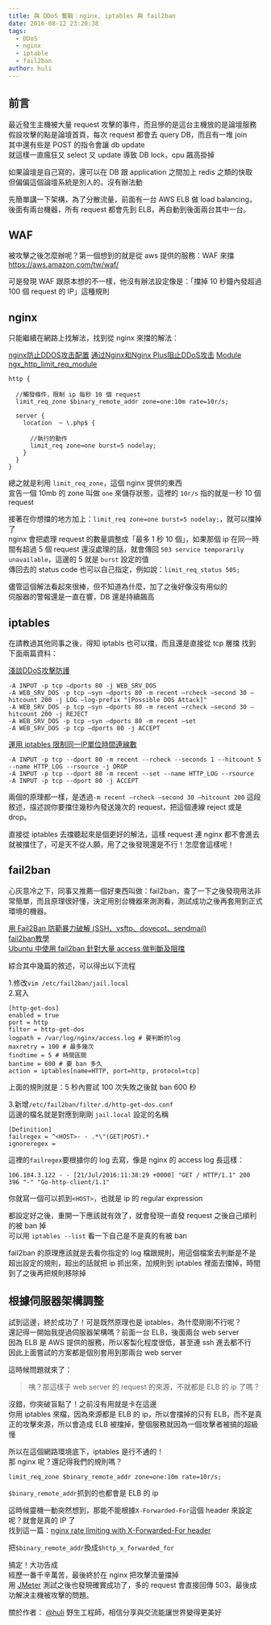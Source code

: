 ```yaml
---
title: 與 DDoS 奮戰：nginx, iptables 與 fail2ban
date: 2016-08-12 23:20:38
tags:
  - DDoS
  - nginx
  - iptable
  - fail2ban
author: huli
---
```


## 前言
最近發生主機被大量 request 攻擊的事件，而且慘的是這台主機放的是論壇服務  
假設攻擊的點是論壇首頁，每次 request 都會去 query DB，而且有一堆 join  
其中還有些是 POST 的指令會讓 db update  
就這樣一直瘋狂又 select 又 update 導致 DB lock，cpu 飆高掛掉  

如果論壇是自己寫的，還可以在 DB 跟 application 之間加上 redis 之類的快取  
但偏偏這個論壇系統是別人的，沒有辦法動  

先簡單講一下架構，為了分散流量，前面有一台 AWS ELB 做 load balancing，後面有兩台機器，所有 request 都會先到 ELB，再自動到後面兩台其中一台。

## WAF
被攻擊之後怎麼辦呢？第一個想到的就是從 aws 提供的服務：WAF 來擋  
https://aws.amazon.com/tw/waf/

可是發現 WAF 跟原本想的不一樣，他沒有辦法設定像是：「擋掉 10 秒鐘內發超過 100 個 request 的 IP」這種規則

## nginx
只能繼續在網路上找解法，找到從 nginx 來擋的解法：  

[nginx防止DDOS攻击配置](https://www.52os.net/articles/nginx-anti-ddos-setting.html)
[通过Nginx和Nginx Plus阻止DDoS攻击](http://www.infoq.com/cn/news/2016/01/Nginx-AntiDDoS)
[Module ngx_http_limit_req_module](http://nginx.org/en/docs/http/ngx_http_limit_req_module.html)
```
http {

  //觸發條件，限制 ip 每秒 10 個 request
  limit_req_zone $binary_remote_addr zone=one:10m rate=10r/s; 
  
  server {
    location  ~ \.php$ {

      //執行的動作
      limit_req zone=one burst=5 nodelay;   
    }
  }
}
```

總之就是利用 `limit_req_zone`，這個 nginx 提供的東西  
宣告一個 10mb 的 zone 叫做 `one` 來儲存狀態，這裡的 `10r/s` 指的就是一秒 10 個 request  

接著在你想擋的地方加上：`limit_req zone=one burst=5 nodelay;`，就可以擋掉了  
nginx 會把處理 request 的數量調整成「最多 1 秒 10 個」，如果那個 ip 在同一時間有超過 5 個 request 還沒處理的話，就會傳回 `503 service temporarily unavailable`，這邊的 5 就是 `burst` 設定的值  
傳回去的 status code 也可以自己指定，例如說：`limit_req_status 505;`

儘管這個解法看起來很棒，但不知道為什麼，加了之後好像沒有用似的  
伺服器的警報還是一直在響，DB 還是持續飆高  

## iptables
在請教過其他同事之後，得知 iptabls 也可以擋，而且還是直接從 tcp 層擋
找到下面兩篇資料：

[淺談DDoS攻擊防護](http://blog.eztable.com/2011/05/17/how-to-prevent-ddos/)  
```
-A INPUT -p tcp –dports 80 -j WEB_SRV_DOS
-A WEB_SRV_DOS -p tcp –syn –dports 80 -m recent –rcheck –second 30 –hitcount 200 -j LOG –log-prefix "[Possible DOS Attack]"
-A WEB_SRV_DOS -p tcp –syn –dports 80 -m recent –rcheck –second 30 –hitcount 200 -j REJECT  
-A WEB_SRV_DOS -p tcp –syn –dports 80 -m recent –set  
-A WEB_SRV_DOS -p tcp –dports 80 -j ACCEPT
```

[運用 iptables 限制同一IP單位時間連線數](http://ishm.idv.tw/?p=188)  
```
-A INPUT -p tcp --dport 80 -m recent --rcheck --seconds 1 --hitcount 5 --name HTTP_LOG --rsource -j DROP
-A INPUT -p tcp --dport 80 -m recent --set --name HTTP_LOG --rsource
-A INPUT -p tcp --dport 80 -j ACCEPT
```

兩個的原理都一樣，是透過`-m recent –rcheck –second 30 –hitcount 200` 這段敘述，描述說你要擋住幾秒內發送幾次的 request，把這個連線 reject 或是 drop。  

直接從 iptables 去擋聽起來是個更好的解法，這樣 request 連 nginx 都不會進去就被擋住了，可是天不從人願，用了之後發現還是不行！怎麼會這樣呢！

## fail2ban
心灰意冷之下，同事又推薦一個好東西叫做：fail2ban，查了一下之後發現用法非常簡單，而且原理很好懂，決定用別台機器來測測看，測試成功之後再套用到正式環境的機器。

[用 Fail2Ban 防範暴力破解 (SSH、vsftp、dovecot、sendmail)](http://www.vixual.net/blog/archives/252)  
[fail2ban教學](http://blog.vic.mh4u.org/2011/272)  
[Ubuntu 中使用 fail2ban 針對大量 access 做判斷及阻擋](http://chuhw.pixnet.net/blog/post/167657289-ubuntu-%E4%B8%AD%E4%BD%BF%E7%94%A8-fail2ban-%E9%87%9D%E5%B0%8D%E5%A4%A7%E9%87%8F-access-%E5%81%9A%E5%88%A4%E6%96%B7%E5%8F%8A)  

綜合其中幾篇的敘述，可以得出以下流程  

1.修改`vim /etc/fail2ban/jail.local`  
2.寫入  

```
[http-get-dos]
enabled = true
port = http
filter = http-get-dos
logpath = /var/log/nginx/access.log # 要判斷的log
maxretry = 100 # 最多幾次
findtime = 5 # 時間區間
bantime = 600 # 要 ban 多久
action = iptables[name=HTTP, port=http, protocol=tcp]
```

上面的規則就是：5 秒內嘗試 100 次失敗之後就 ban 600 秒  

3.新增`/etc/fail2ban/filter.d/http-get-dos.conf`  
這邊的檔名就是對應到剛剛 `jail.local` 設定的名稱  

```
[Definition]
failregex = ^<HOST>- - .*\"(GET|POST).*
ignoreregex =
```

這裡的`failregex`要根據你的 log 去寫，像是 nginx 的 access log 長這樣：  

```
106.184.3.122 - - [21/Jul/2016:11:38:29 +0000] "GET / HTTP/1.1" 200 396 "-" "Go-http-client/1.1"
```

你就寫一個可以抓到`<HOST>`，也就是 ip 的 regular expression  

都設定好之後，重開一下應該就有效了，就會發現一直發 request 之後自己順利的被 ban 掉  
可以用 `iptables --list` 看一下自己是不是真的有被 ban  

fail2ban 的原理應該就是去看你指定的 log 檔跟規則，用這個檔案去判斷是不是超出設定的規則，超出的話就把 ip 抓出來，加規則到 iptables 裡面去擋掉，時間到了之後再把規則移除掉  

## 根據伺服器架構調整
試到這邊，終於成功了！可是既然原理也是 iptables，為什麼剛剛不行呢？  
還記得一開始我提過伺服器架構嗎？前面一台 ELB，後面兩台 web server  
因為 ELB 是 AWS 提供的服務，所以客製化程度很低，甚至連 ssh 進去都不行  
因此上面嘗試的方案都是個別套用到那兩台 web server  

這時候問題就來了：  
> 咦？那這樣子 web server 的 request 的來源，不就都是 ELB 的 ip 了嗎？

沒錯，你突破盲點了！之前沒有用就是卡在這邊  
你用 iptables 來檔，因為來源都是 ELB 的 ip，所以會擋掉的只有 ELB，而不是真正的攻擊來源，所以會造成 ELB 被擋掉，整個服務就因為一個攻擊者被搞的超級慢

所以在這個網路環境底下，iptables 是行不通的！  
那 nginx 呢？還記得我們的規則嗎？  

```
limit_req_zone $binary_remote_addr zone=one:10m rate=10r/s; 
```

`$binary_remote_addr`抓到的也都會是 ELB 的 ip  

這時候靈機一動突然想到，那能不能根據`X-Forwarded-For`這個 header 來設定呢？就會是真的 IP 了  
找到這一篇：[nginx rate limiting with X-Forwarded-For header](http://serverfault.com/questions/487463/nginx-rate-limiting-with-x-forwarded-for-header)

把`$binary_remote_addr`換成`$http_x_forwarded_for`

搞定！大功告成  
經歷一番千辛萬苦，最後終於在 nginx 把攻擊流量擋掉  
用 [JMeter](http://jmeter.apache.org/) 測試之後也發現確實成功了，多的 request 會直接回傳 503，最後成功解決主機被攻擊的問題。

關於作者： 
[@huli](http://huli.logdown.com/) 野生工程師，相信分享與交流能讓世界變得更美好